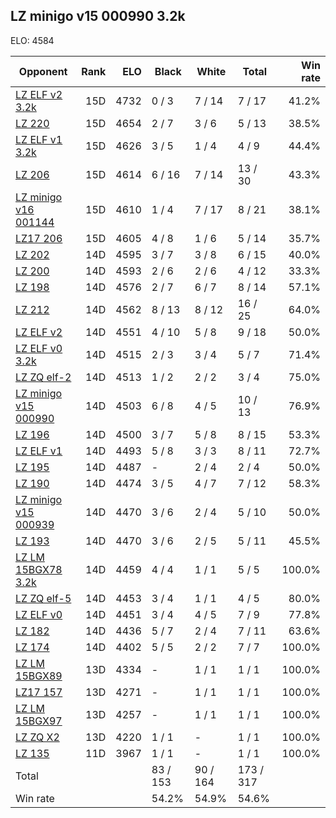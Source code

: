 ## LZ minigo v15 000990 3.2k ##

ELO: 4584

Opponent | Rank | ELO | Black | White | Total | Win rate
---------|-----:|----:|-------|-------|-------|-------:
[LZ ELF v2 3.2k](LZ%20ELF%20v2%203.2k.md) | 15D | 4732 | 0 / 3 | 7 / 14 | 7 / 17 | 41.2%
[LZ 220](LZ%20220.md) | 15D | 4654 | 2 / 7 | 3 / 6 | 5 / 13 | 38.5%
[LZ ELF v1 3.2k](LZ%20ELF%20v1%203.2k.md) | 15D | 4626 | 3 / 5 | 1 / 4 | 4 / 9 | 44.4%
[LZ 206](LZ%20206.md) | 15D | 4614 | 6 / 16 | 7 / 14 | 13 / 30 | 43.3%
[LZ minigo v16 001144](LZ%20minigo%20v16%20001144.md) | 15D | 4610 | 1 / 4 | 7 / 17 | 8 / 21 | 38.1%
[LZ17 206](LZ17%20206.md) | 15D | 4605 | 4 / 8 | 1 / 6 | 5 / 14 | 35.7%
[LZ 202](LZ%20202.md) | 14D | 4595 | 3 / 7 | 3 / 8 | 6 / 15 | 40.0%
[LZ 200](LZ%20200.md) | 14D | 4593 | 2 / 6 | 2 / 6 | 4 / 12 | 33.3%
[LZ 198](LZ%20198.md) | 14D | 4576 | 2 / 7 | 6 / 7 | 8 / 14 | 57.1%
[LZ 212](LZ%20212.md) | 14D | 4562 | 8 / 13 | 8 / 12 | 16 / 25 | 64.0%
[LZ ELF v2](LZ%20ELF%20v2.md) | 14D | 4551 | 4 / 10 | 5 / 8 | 9 / 18 | 50.0%
[LZ ELF v0 3.2k](LZ%20ELF%20v0%203.2k.md) | 14D | 4515 | 2 / 3 | 3 / 4 | 5 / 7 | 71.4%
[LZ ZQ elf-2](LZ%20ZQ%20elf-2.md) | 14D | 4513 | 1 / 2 | 2 / 2 | 3 / 4 | 75.0%
[LZ minigo v15 000990](LZ%20minigo%20v15%20000990.md) | 14D | 4503 | 6 / 8 | 4 / 5 | 10 / 13 | 76.9%
[LZ 196](LZ%20196.md) | 14D | 4500 | 3 / 7 | 5 / 8 | 8 / 15 | 53.3%
[LZ ELF v1](LZ%20ELF%20v1.md) | 14D | 4493 | 5 / 8 | 3 / 3 | 8 / 11 | 72.7%
[LZ 195](LZ%20195.md) | 14D | 4487 | - | 2 / 4 | 2 / 4 | 50.0%
[LZ 190](LZ%20190.md) | 14D | 4474 | 3 / 5 | 4 / 7 | 7 / 12 | 58.3%
[LZ minigo v15 000939](LZ%20minigo%20v15%20000939.md) | 14D | 4470 | 3 / 6 | 2 / 4 | 5 / 10 | 50.0%
[LZ 193](LZ%20193.md) | 14D | 4470 | 3 / 6 | 2 / 5 | 5 / 11 | 45.5%
[LZ LM 15BGX78 3.2k](LZ%20LM%2015BGX78%203.2k.md) | 14D | 4459 | 4 / 4 | 1 / 1 | 5 / 5 | 100.0%
[LZ ZQ elf-5](LZ%20ZQ%20elf-5.md) | 14D | 4453 | 3 / 4 | 1 / 1 | 4 / 5 | 80.0%
[LZ ELF v0](LZ%20ELF%20v0.md) | 14D | 4451 | 3 / 4 | 4 / 5 | 7 / 9 | 77.8%
[LZ 182](LZ%20182.md) | 14D | 4436 | 5 / 7 | 2 / 4 | 7 / 11 | 63.6%
[LZ 174](LZ%20174.md) | 14D | 4402 | 5 / 5 | 2 / 2 | 7 / 7 | 100.0%
[LZ LM 15BGX89](LZ%20LM%2015BGX89.md) | 13D | 4334 | - | 1 / 1 | 1 / 1 | 100.0%
[LZ17 157](LZ17%20157.md) | 13D | 4271 | - | 1 / 1 | 1 / 1 | 100.0%
[LZ LM 15BGX97](LZ%20LM%2015BGX97.md) | 13D | 4257 | - | 1 / 1 | 1 / 1 | 100.0%
[LZ ZQ X2](LZ%20ZQ%20X2.md) | 13D | 4220 | 1 / 1 | - | 1 / 1 | 100.0%
[LZ 135](LZ%20135.md) | 11D | 3967 | 1 / 1 | - | 1 / 1 | 100.0%
Total | | | 83 / 153 | 90 / 164 | 173 / 317 | 
Win rate| | | 54.2% | 54.9% | 54.6% | 
